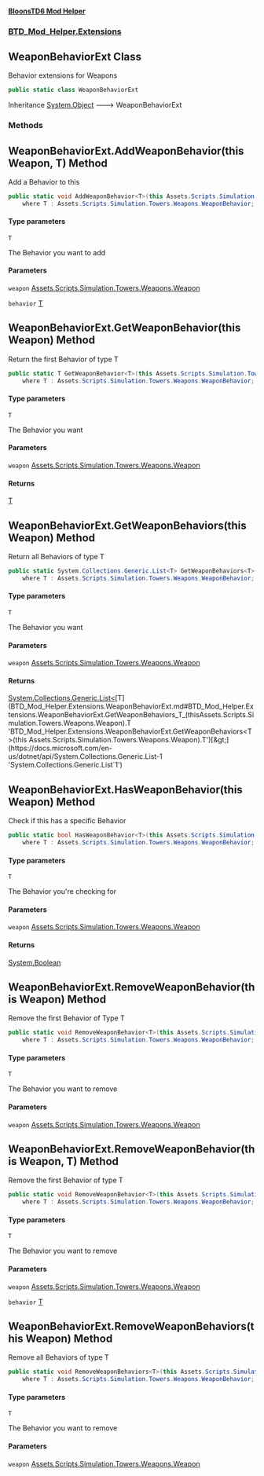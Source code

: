 #### [BloonsTD6 Mod Helper](index.md 'index')
### [BTD_Mod_Helper.Extensions](index.md#BTD_Mod_Helper.Extensions 'BTD_Mod_Helper.Extensions')

## WeaponBehaviorExt Class

Behavior extensions for Weapons

```csharp
public static class WeaponBehaviorExt
```

Inheritance [System.Object](https://docs.microsoft.com/en-us/dotnet/api/System.Object 'System.Object') &#129106; WeaponBehaviorExt
### Methods

<a name='BTD_Mod_Helper.Extensions.WeaponBehaviorExt.AddWeaponBehavior_T_(thisAssets.Scripts.Simulation.Towers.Weapons.Weapon,T)'></a>

## WeaponBehaviorExt.AddWeaponBehavior<T>(this Weapon, T) Method

Add a Behavior to this

```csharp
public static void AddWeaponBehavior<T>(this Assets.Scripts.Simulation.Towers.Weapons.Weapon weapon, T behavior)
    where T : Assets.Scripts.Simulation.Towers.Weapons.WeaponBehavior;
```
#### Type parameters

<a name='BTD_Mod_Helper.Extensions.WeaponBehaviorExt.AddWeaponBehavior_T_(thisAssets.Scripts.Simulation.Towers.Weapons.Weapon,T).T'></a>

`T`

The Behavior you want to add
#### Parameters

<a name='BTD_Mod_Helper.Extensions.WeaponBehaviorExt.AddWeaponBehavior_T_(thisAssets.Scripts.Simulation.Towers.Weapons.Weapon,T).weapon'></a>

`weapon` [Assets.Scripts.Simulation.Towers.Weapons.Weapon](https://docs.microsoft.com/en-us/dotnet/api/Assets.Scripts.Simulation.Towers.Weapons.Weapon 'Assets.Scripts.Simulation.Towers.Weapons.Weapon')

<a name='BTD_Mod_Helper.Extensions.WeaponBehaviorExt.AddWeaponBehavior_T_(thisAssets.Scripts.Simulation.Towers.Weapons.Weapon,T).behavior'></a>

`behavior` [T](BTD_Mod_Helper.Extensions.WeaponBehaviorExt.md#BTD_Mod_Helper.Extensions.WeaponBehaviorExt.AddWeaponBehavior_T_(thisAssets.Scripts.Simulation.Towers.Weapons.Weapon,T).T 'BTD_Mod_Helper.Extensions.WeaponBehaviorExt.AddWeaponBehavior<T>(this Assets.Scripts.Simulation.Towers.Weapons.Weapon, T).T')

<a name='BTD_Mod_Helper.Extensions.WeaponBehaviorExt.GetWeaponBehavior_T_(thisAssets.Scripts.Simulation.Towers.Weapons.Weapon)'></a>

## WeaponBehaviorExt.GetWeaponBehavior<T>(this Weapon) Method

Return the first Behavior of type T

```csharp
public static T GetWeaponBehavior<T>(this Assets.Scripts.Simulation.Towers.Weapons.Weapon weapon)
    where T : Assets.Scripts.Simulation.Towers.Weapons.WeaponBehavior;
```
#### Type parameters

<a name='BTD_Mod_Helper.Extensions.WeaponBehaviorExt.GetWeaponBehavior_T_(thisAssets.Scripts.Simulation.Towers.Weapons.Weapon).T'></a>

`T`

The Behavior you want
#### Parameters

<a name='BTD_Mod_Helper.Extensions.WeaponBehaviorExt.GetWeaponBehavior_T_(thisAssets.Scripts.Simulation.Towers.Weapons.Weapon).weapon'></a>

`weapon` [Assets.Scripts.Simulation.Towers.Weapons.Weapon](https://docs.microsoft.com/en-us/dotnet/api/Assets.Scripts.Simulation.Towers.Weapons.Weapon 'Assets.Scripts.Simulation.Towers.Weapons.Weapon')

#### Returns
[T](BTD_Mod_Helper.Extensions.WeaponBehaviorExt.md#BTD_Mod_Helper.Extensions.WeaponBehaviorExt.GetWeaponBehavior_T_(thisAssets.Scripts.Simulation.Towers.Weapons.Weapon).T 'BTD_Mod_Helper.Extensions.WeaponBehaviorExt.GetWeaponBehavior<T>(this Assets.Scripts.Simulation.Towers.Weapons.Weapon).T')

<a name='BTD_Mod_Helper.Extensions.WeaponBehaviorExt.GetWeaponBehaviors_T_(thisAssets.Scripts.Simulation.Towers.Weapons.Weapon)'></a>

## WeaponBehaviorExt.GetWeaponBehaviors<T>(this Weapon) Method

Return all Behaviors of type T

```csharp
public static System.Collections.Generic.List<T> GetWeaponBehaviors<T>(this Assets.Scripts.Simulation.Towers.Weapons.Weapon weapon)
    where T : Assets.Scripts.Simulation.Towers.Weapons.WeaponBehavior;
```
#### Type parameters

<a name='BTD_Mod_Helper.Extensions.WeaponBehaviorExt.GetWeaponBehaviors_T_(thisAssets.Scripts.Simulation.Towers.Weapons.Weapon).T'></a>

`T`

The Behavior you want
#### Parameters

<a name='BTD_Mod_Helper.Extensions.WeaponBehaviorExt.GetWeaponBehaviors_T_(thisAssets.Scripts.Simulation.Towers.Weapons.Weapon).weapon'></a>

`weapon` [Assets.Scripts.Simulation.Towers.Weapons.Weapon](https://docs.microsoft.com/en-us/dotnet/api/Assets.Scripts.Simulation.Towers.Weapons.Weapon 'Assets.Scripts.Simulation.Towers.Weapons.Weapon')

#### Returns
[System.Collections.Generic.List&lt;](https://docs.microsoft.com/en-us/dotnet/api/System.Collections.Generic.List-1 'System.Collections.Generic.List`1')[T](BTD_Mod_Helper.Extensions.WeaponBehaviorExt.md#BTD_Mod_Helper.Extensions.WeaponBehaviorExt.GetWeaponBehaviors_T_(thisAssets.Scripts.Simulation.Towers.Weapons.Weapon).T 'BTD_Mod_Helper.Extensions.WeaponBehaviorExt.GetWeaponBehaviors<T>(this Assets.Scripts.Simulation.Towers.Weapons.Weapon).T')[&gt;](https://docs.microsoft.com/en-us/dotnet/api/System.Collections.Generic.List-1 'System.Collections.Generic.List`1')

<a name='BTD_Mod_Helper.Extensions.WeaponBehaviorExt.HasWeaponBehavior_T_(thisAssets.Scripts.Simulation.Towers.Weapons.Weapon)'></a>

## WeaponBehaviorExt.HasWeaponBehavior<T>(this Weapon) Method

Check if this has a specific Behavior

```csharp
public static bool HasWeaponBehavior<T>(this Assets.Scripts.Simulation.Towers.Weapons.Weapon weapon)
    where T : Assets.Scripts.Simulation.Towers.Weapons.WeaponBehavior;
```
#### Type parameters

<a name='BTD_Mod_Helper.Extensions.WeaponBehaviorExt.HasWeaponBehavior_T_(thisAssets.Scripts.Simulation.Towers.Weapons.Weapon).T'></a>

`T`

The Behavior you're checking for
#### Parameters

<a name='BTD_Mod_Helper.Extensions.WeaponBehaviorExt.HasWeaponBehavior_T_(thisAssets.Scripts.Simulation.Towers.Weapons.Weapon).weapon'></a>

`weapon` [Assets.Scripts.Simulation.Towers.Weapons.Weapon](https://docs.microsoft.com/en-us/dotnet/api/Assets.Scripts.Simulation.Towers.Weapons.Weapon 'Assets.Scripts.Simulation.Towers.Weapons.Weapon')

#### Returns
[System.Boolean](https://docs.microsoft.com/en-us/dotnet/api/System.Boolean 'System.Boolean')

<a name='BTD_Mod_Helper.Extensions.WeaponBehaviorExt.RemoveWeaponBehavior_T_(thisAssets.Scripts.Simulation.Towers.Weapons.Weapon)'></a>

## WeaponBehaviorExt.RemoveWeaponBehavior<T>(this Weapon) Method

Remove the first Behavior of Type T

```csharp
public static void RemoveWeaponBehavior<T>(this Assets.Scripts.Simulation.Towers.Weapons.Weapon weapon)
    where T : Assets.Scripts.Simulation.Towers.Weapons.WeaponBehavior;
```
#### Type parameters

<a name='BTD_Mod_Helper.Extensions.WeaponBehaviorExt.RemoveWeaponBehavior_T_(thisAssets.Scripts.Simulation.Towers.Weapons.Weapon).T'></a>

`T`

The Behavior you want to remove
#### Parameters

<a name='BTD_Mod_Helper.Extensions.WeaponBehaviorExt.RemoveWeaponBehavior_T_(thisAssets.Scripts.Simulation.Towers.Weapons.Weapon).weapon'></a>

`weapon` [Assets.Scripts.Simulation.Towers.Weapons.Weapon](https://docs.microsoft.com/en-us/dotnet/api/Assets.Scripts.Simulation.Towers.Weapons.Weapon 'Assets.Scripts.Simulation.Towers.Weapons.Weapon')

<a name='BTD_Mod_Helper.Extensions.WeaponBehaviorExt.RemoveWeaponBehavior_T_(thisAssets.Scripts.Simulation.Towers.Weapons.Weapon,T)'></a>

## WeaponBehaviorExt.RemoveWeaponBehavior<T>(this Weapon, T) Method

Remove the first Behavior of type T

```csharp
public static void RemoveWeaponBehavior<T>(this Assets.Scripts.Simulation.Towers.Weapons.Weapon weapon, T behavior)
    where T : Assets.Scripts.Simulation.Towers.Weapons.WeaponBehavior;
```
#### Type parameters

<a name='BTD_Mod_Helper.Extensions.WeaponBehaviorExt.RemoveWeaponBehavior_T_(thisAssets.Scripts.Simulation.Towers.Weapons.Weapon,T).T'></a>

`T`

The Behavior you want to remove
#### Parameters

<a name='BTD_Mod_Helper.Extensions.WeaponBehaviorExt.RemoveWeaponBehavior_T_(thisAssets.Scripts.Simulation.Towers.Weapons.Weapon,T).weapon'></a>

`weapon` [Assets.Scripts.Simulation.Towers.Weapons.Weapon](https://docs.microsoft.com/en-us/dotnet/api/Assets.Scripts.Simulation.Towers.Weapons.Weapon 'Assets.Scripts.Simulation.Towers.Weapons.Weapon')

<a name='BTD_Mod_Helper.Extensions.WeaponBehaviorExt.RemoveWeaponBehavior_T_(thisAssets.Scripts.Simulation.Towers.Weapons.Weapon,T).behavior'></a>

`behavior` [T](BTD_Mod_Helper.Extensions.WeaponBehaviorExt.md#BTD_Mod_Helper.Extensions.WeaponBehaviorExt.RemoveWeaponBehavior_T_(thisAssets.Scripts.Simulation.Towers.Weapons.Weapon,T).T 'BTD_Mod_Helper.Extensions.WeaponBehaviorExt.RemoveWeaponBehavior<T>(this Assets.Scripts.Simulation.Towers.Weapons.Weapon, T).T')

<a name='BTD_Mod_Helper.Extensions.WeaponBehaviorExt.RemoveWeaponBehaviors_T_(thisAssets.Scripts.Simulation.Towers.Weapons.Weapon)'></a>

## WeaponBehaviorExt.RemoveWeaponBehaviors<T>(this Weapon) Method

Remove all Behaviors of type T

```csharp
public static void RemoveWeaponBehaviors<T>(this Assets.Scripts.Simulation.Towers.Weapons.Weapon weapon)
    where T : Assets.Scripts.Simulation.Towers.Weapons.WeaponBehavior;
```
#### Type parameters

<a name='BTD_Mod_Helper.Extensions.WeaponBehaviorExt.RemoveWeaponBehaviors_T_(thisAssets.Scripts.Simulation.Towers.Weapons.Weapon).T'></a>

`T`

The Behavior you want to remove
#### Parameters

<a name='BTD_Mod_Helper.Extensions.WeaponBehaviorExt.RemoveWeaponBehaviors_T_(thisAssets.Scripts.Simulation.Towers.Weapons.Weapon).weapon'></a>

`weapon` [Assets.Scripts.Simulation.Towers.Weapons.Weapon](https://docs.microsoft.com/en-us/dotnet/api/Assets.Scripts.Simulation.Towers.Weapons.Weapon 'Assets.Scripts.Simulation.Towers.Weapons.Weapon')